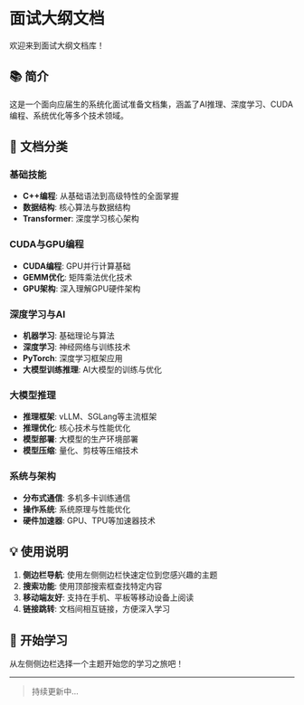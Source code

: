 # 面试大纲文档

欢迎来到面试大纲文档库！

## 📚 简介

这是一个面向应届生的系统化面试准备文档集，涵盖了AI推理、深度学习、CUDA编程、系统优化等多个技术领域。

## 🎯 文档分类

### 基础技能
- **C++编程**: 从基础语法到高级特性的全面掌握
- **数据结构**: 核心算法与数据结构
- **Transformer**: 深度学习核心架构

### CUDA与GPU编程
- **CUDA编程**: GPU并行计算基础
- **GEMM优化**: 矩阵乘法优化技术
- **GPU架构**: 深入理解GPU硬件架构

### 深度学习与AI
- **机器学习**: 基础理论与算法
- **深度学习**: 神经网络与训练技术
- **PyTorch**: 深度学习框架应用
- **大模型训练推理**: AI大模型的训练与优化

### 大模型推理
- **推理框架**: vLLM、SGLang等主流框架
- **推理优化**: 核心技术与性能优化
- **模型部署**: 大模型的生产环境部署
- **模型压缩**: 量化、剪枝等压缩技术

### 系统与架构
- **分布式通信**: 多机多卡训练通信
- **操作系统**: 系统原理与性能优化
- **硬件加速器**: GPU、TPU等加速器技术

## 💡 使用说明

1. **侧边栏导航**: 使用左侧侧边栏快速定位到您感兴趣的主题
2. **搜索功能**: 使用顶部搜索框查找特定内容
3. **移动端友好**: 支持在手机、平板等移动设备上阅读
4. **链接跳转**: 文档间相互链接，方便深入学习

## 🚀 开始学习

从左侧侧边栏选择一个主题开始您的学习之旅吧！

---

> 持续更新中...
